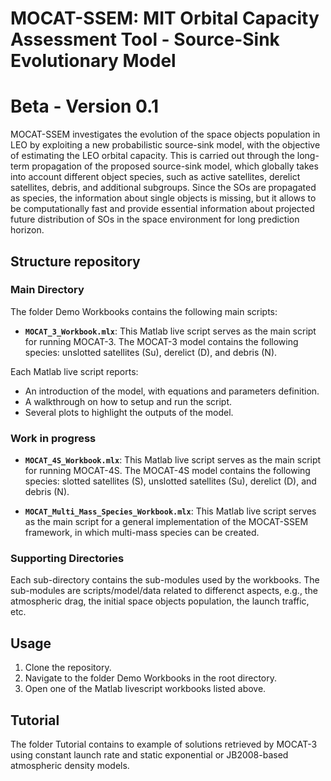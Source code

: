 # MOCAT-SSEM: MIT Orbital Capacity Assessment Tool - Source-Sink Evolutionary Model

# Beta - Version 0.1

MOCAT-SSEM investigates the evolution of the space objects population in LEO by exploiting a new probabilistic source-sink model, with the objective of estimating the LEO orbital capacity. This is carried out through the long-term propagation of the proposed source-sink model, which globally takes into account different object species, such as active satellites, derelict satellites, debris, and additional subgroups. Since the SOs are propagated as species, the information about single objects is missing, but it allows to be computationally fast and provide essential information about projected future distribution of SOs in the space environment for long prediction horizon.

<!--
This repository provides a comprehensive package for the replication of different versions of MOCAT-SSEM using MATLAB, described in the following papers: (TO BE ADDED).
-->

## Structure repository

### Main Directory

The folder Demo Workbooks contains the following main scripts:

- **`MOCAT_3_Workbook.mlx`**: This Matlab live script serves as the main script for running MOCAT-3. The MOCAT-3 model contains the following species: unslotted satellites (Su), derelict (D), and debris (N). 

Each Matlab live script reports: 
- An introduction of the model, with equations and parameters definition. 
- A walkthrough on how to setup and run the script.
- Several plots to highlight the outputs of the model.

### Work in progress

- **`MOCAT_4S_Workbook.mlx`**: This Matlab live script serves as the main script for running MOCAT-4S. The MOCAT-4S model contains the following species: slotted satellites (S), unslotted satellites (Su), derelict (D), and debris (N).

- **`MOCAT_Multi_Mass_Species_Workbook.mlx`**: This Matlab live script serves as the main script for a general implementation of the MOCAT-SSEM framework, in which multi-mass species can be created.

### Supporting Directories

Each sub-directory contains the sub-modules used by the workbooks. The sub-modules are scripts/model/data related to differenct aspects, e.g., the atmospheric drag, the initial space objects population, the launch traffic, etc.

## Usage

1. Clone the repository.
2. Navigate to the folder Demo Workbooks in the root directory.
3. Open one of the Matlab livescript workbooks listed above.

## Tutorial

The folder Tutorial contains to example of solutions retrieved by MOCAT-3 using constant launch rate and static exponential or JB2008-based atmospheric density models.

<!--
The following website contains an example of the MOCAT-SSEM Matlab livescript functionalities: [https://gdmend.github.io/MOCAT/](https://gdmend.github.io/MOCAT/) . (TO BE CHANGED)

## Acknowledgments

This work was supported by (TO BE ADDED) grant funding.

-->
